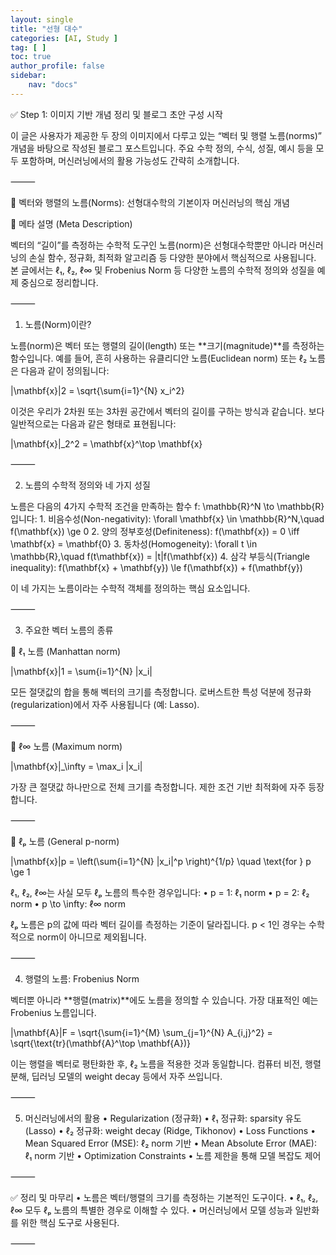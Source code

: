 ```yaml
---
layout: single
title: "선형 대수"
categories: [AI, Study ]
tag: [ ]
toc: true
author_profile: false
sidebar:
    nav: "docs"
---
```


✅ Step 1: 이미지 기반 개념 정리 및 블로그 초안 구성 시작

이 글은 사용자가 제공한 두 장의 이미지에서 다루고 있는 “벡터 및 행렬 노름(norms)” 개념을 바탕으로 작성된 블로그 포스트입니다. 주요 수학 정의, 수식, 성질, 예시 등을 모두 포함하며, 머신러닝에서의 활용 가능성도 간략히 소개합니다.

⸻

📐 벡터와 행렬의 노름(Norms): 선형대수학의 기본이자 머신러닝의 핵심 개념

📌 메타 설명 (Meta Description)

벡터의 “길이”를 측정하는 수학적 도구인 노름(norm)은 선형대수학뿐만 아니라 머신러닝의 손실 함수, 정규화, 최적화 알고리즘 등 다양한 분야에서 핵심적으로 사용됩니다. 본 글에서는 ℓ₁, ℓ₂, ℓ∞ 및 Frobenius Norm 등 다양한 노름의 수학적 정의와 성질을 예제 중심으로 정리합니다.

⸻

1. 노름(Norm)이란?

노름(norm)은 벡터 또는 행렬의 길이(length) 또는 **크기(magnitude)**를 측정하는 함수입니다.
예를 들어, 흔히 사용하는 유클리디안 노름(Euclidean norm) 또는 ℓ₂ 노름은 다음과 같이 정의됩니다:

\|\mathbf{x}\|2 = \sqrt{\sum{i=1}^{N} x_i^2}

이것은 우리가 2차원 또는 3차원 공간에서 벡터의 길이를 구하는 방식과 같습니다.
보다 일반적으로는 다음과 같은 형태로 표현됩니다:

\|\mathbf{x}\|_2^2 = \mathbf{x}^\top \mathbf{x}

⸻

2. 노름의 수학적 정의와 네 가지 성질

노름은 다음의 4가지 수학적 조건을 만족하는 함수 f: \mathbb{R}^N \to \mathbb{R} 입니다:
	1.	비음수성(Non-negativity):
\forall \mathbf{x} \in \mathbb{R}^N,\quad f(\mathbf{x}) \ge 0
	2.	양의 정부호성(Definiteness):
f(\mathbf{x}) = 0 \iff \mathbf{x} = \mathbf{0}
	3.	동차성(Homogeneity):
\forall t \in \mathbb{R},\quad f(t\mathbf{x}) = |t|f(\mathbf{x})
	4.	삼각 부등식(Triangle inequality):
f(\mathbf{x} + \mathbf{y}) \le f(\mathbf{x}) + f(\mathbf{y})

이 네 가지는 노름이라는 수학적 객체를 정의하는 핵심 요소입니다.

⸻

3. 주요한 벡터 노름의 종류

🔹 ℓ₁ 노름 (Manhattan norm)

\|\mathbf{x}\|1 = \sum{i=1}^{N} |x_i|

모든 절댓값의 합을 통해 벡터의 크기를 측정합니다. 로버스트한 특성 덕분에 정규화(regularization)에서 자주 사용됩니다 (예: Lasso).

⸻

🔹 ℓ∞ 노름 (Maximum norm)

\|\mathbf{x}\|_\infty = \max_i |x_i|

가장 큰 절댓값 하나만으로 전체 크기를 측정합니다. 제한 조건 기반 최적화에 자주 등장합니다.

⸻

🔹 ℓₚ 노름 (General p-norm)

\|\mathbf{x}\|p = \left(\sum{i=1}^{N} |x_i|^p \right)^{1/p} \quad \text{for } p \ge 1

ℓ₁, ℓ₂, ℓ∞는 사실 모두 ℓₚ 노름의 특수한 경우입니다:
	•	p = 1: ℓ₁ norm
	•	p = 2: ℓ₂ norm
	•	p \to \infty: ℓ∞ norm

ℓₚ 노름은 p의 값에 따라 벡터 길이를 측정하는 기준이 달라집니다.
p < 1인 경우는 수학적으로 norm이 아니므로 제외됩니다.

⸻

4. 행렬의 노름: Frobenius Norm

벡터뿐 아니라 **행렬(matrix)**에도 노름을 정의할 수 있습니다. 가장 대표적인 예는 Frobenius 노름입니다.

\|\mathbf{A}\|F = \sqrt{\sum{i=1}^{M} \sum_{j=1}^{N} A_{i,j}^2} = \sqrt{\text{tr}(\mathbf{A}^\top \mathbf{A})}

이는 행렬을 벡터로 평탄화한 후, ℓ₂ 노름을 적용한 것과 동일합니다.
컴퓨터 비전, 행렬 분해, 딥러닝 모델의 weight decay 등에서 자주 쓰입니다.

⸻

5. 머신러닝에서의 활용
	•	Regularization (정규화)
	•	ℓ₁ 정규화: sparsity 유도 (Lasso)
	•	ℓ₂ 정규화: weight decay (Ridge, Tikhonov)
	•	Loss Functions
	•	Mean Squared Error (MSE): ℓ₂ norm 기반
	•	Mean Absolute Error (MAE): ℓ₁ norm 기반
	•	Optimization Constraints
	•	노름 제한을 통해 모델 복잡도 제어

⸻

✅ 정리 및 마무리
	•	노름은 벡터/행렬의 크기를 측정하는 기본적인 도구이다.
	•	ℓ₁, ℓ₂, ℓ∞ 모두 ℓₚ 노름의 특별한 경우로 이해할 수 있다.
	•	머신러닝에서 모델 성능과 일반화를 위한 핵심 도구로 사용된다.

⸻